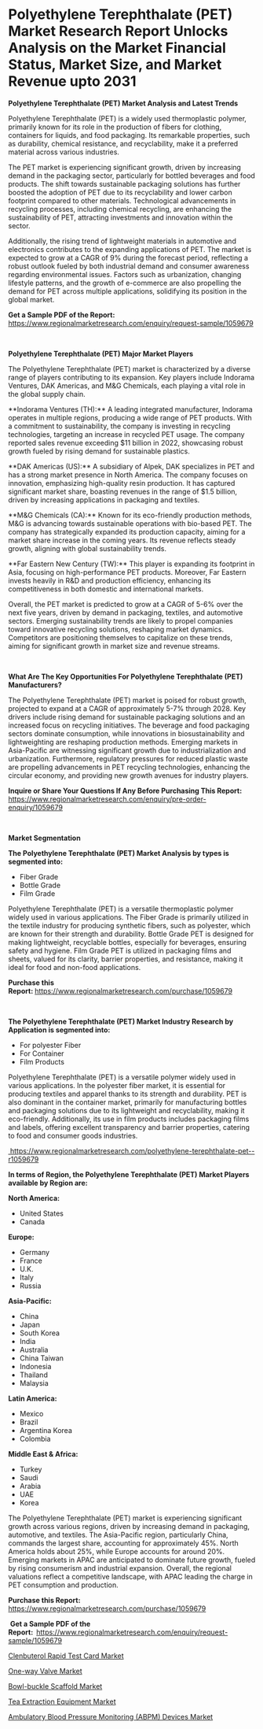 <p><h1>Polyethylene Terephthalate (PET) Market Research Report Unlocks Analysis on the Market Financial Status, Market Size, and Market Revenue upto 2031</h1></p><p><strong>Polyethylene Terephthalate (PET) Market Analysis and Latest Trends</strong></p>
<p><p>Polyethylene Terephthalate (PET) is a widely used thermoplastic polymer, primarily known for its role in the production of fibers for clothing, containers for liquids, and food packaging. Its remarkable properties, such as durability, chemical resistance, and recyclability, make it a preferred material across various industries.</p><p>The PET market is experiencing significant growth, driven by increasing demand in the packaging sector, particularly for bottled beverages and food products. The shift towards sustainable packaging solutions has further boosted the adoption of PET due to its recyclability and lower carbon footprint compared to other materials. Technological advancements in recycling processes, including chemical recycling, are enhancing the sustainability of PET, attracting investments and innovation within the sector.</p><p>Additionally, the rising trend of lightweight materials in automotive and electronics contributes to the expanding applications of PET. The market is expected to grow at a CAGR of 9% during the forecast period, reflecting a robust outlook fueled by both industrial demand and consumer awareness regarding environmental issues. Factors such as urbanization, changing lifestyle patterns, and the growth of e-commerce are also propelling the demand for PET across multiple applications, solidifying its position in the global market.</p></p>
<p><strong>Get a Sample PDF of the Report:&nbsp;</strong> <a href="https://www.regionalmarketresearch.com/enquiry/request-sample/1059679">https://www.regionalmarketresearch.com/enquiry/request-sample/1059679</a></p>
<p>&nbsp;</p>
<p><strong>Polyethylene Terephthalate (PET) Major Market Players</strong></p>
<p><p>The Polyethylene Terephthalate (PET) market is characterized by a diverse range of players contributing to its expansion. Key players include Indorama Ventures, DAK Americas, and M&G Chemicals, each playing a vital role in the global supply chain.</p><p>**Indorama Ventures (TH):** A leading integrated manufacturer, Indorama operates in multiple regions, producing a wide range of PET products. With a commitment to sustainability, the company is investing in recycling technologies, targeting an increase in recycled PET usage. The company reported sales revenue exceeding $11 billion in 2022, showcasing robust growth fueled by rising demand for sustainable plastics.</p><p>**DAK Americas (US):** A subsidiary of Alpek, DAK specializes in PET and has a strong market presence in North America. The company focuses on innovation, emphasizing high-quality resin production. It has captured significant market share, boasting revenues in the range of $1.5 billion, driven by increasing applications in packaging and textiles.</p><p>**M&G Chemicals (CA):** Known for its eco-friendly production methods, M&G is advancing towards sustainable operations with bio-based PET. The company has strategically expanded its production capacity, aiming for a market share increase in the coming years. Its revenue reflects steady growth, aligning with global sustainability trends.</p><p>**Far Eastern New Century (TW):** This player is expanding its footprint in Asia, focusing on high-performance PET products. Moreover, Far Eastern invests heavily in R&D and production efficiency, enhancing its competitiveness in both domestic and international markets.</p><p>Overall, the PET market is predicted to grow at a CAGR of 5-6% over the next five years, driven by demand in packaging, textiles, and automotive sectors. Emerging sustainability trends are likely to propel companies toward innovative recycling solutions, reshaping market dynamics. Competitors are positioning themselves to capitalize on these trends, aiming for significant growth in market size and revenue streams.</p></p>
<p>&nbsp;</p>
<p><strong>What Are The Key Opportunities For Polyethylene Terephthalate (PET) Manufacturers?</strong></p>
<p><p>The Polyethylene Terephthalate (PET) market is poised for robust growth, projected to expand at a CAGR of approximately 5-7% through 2028. Key drivers include rising demand for sustainable packaging solutions and an increased focus on recycling initiatives. The beverage and food packaging sectors dominate consumption, while innovations in biosustainability and lightweighting are reshaping production methods. Emerging markets in Asia-Pacific are witnessing significant growth due to industrialization and urbanization. Furthermore, regulatory pressures for reduced plastic waste are propelling advancements in PET recycling technologies, enhancing the circular economy, and providing new growth avenues for industry players.</p></p>
<p><strong>Inquire or Share Your Questions If Any Before Purchasing This Report:</strong> <a href="https://www.regionalmarketresearch.com/enquiry/pre-order-enquiry/1059679">https://www.regionalmarketresearch.com/enquiry/pre-order-enquiry/1059679</a></p>
<p>&nbsp;</p>
<p><strong>Market Segmentation</strong></p>
<p><strong>The Polyethylene Terephthalate (PET) Market Analysis by types is segmented into:</strong></p>
<p><ul><li>Fiber Grade</li><li>Bottle Grade</li><li>Film Grade</li></ul></p>
<p><p>Polyethylene Terephthalate (PET) is a versatile thermoplastic polymer widely used in various applications. The Fiber Grade is primarily utilized in the textile industry for producing synthetic fibers, such as polyester, which are known for their strength and durability. Bottle Grade PET is designed for making lightweight, recyclable bottles, especially for beverages, ensuring safety and hygiene. Film Grade PET is utilized in packaging films and sheets, valued for its clarity, barrier properties, and resistance, making it ideal for food and non-food applications.</p></p>
<p><strong>Purchase this Report:&nbsp;</strong><a href="https://www.regionalmarketresearch.com/purchase/1059679">https://www.regionalmarketresearch.com/purchase/1059679</a></p>
<p>&nbsp;</p>
<p><strong>The Polyethylene Terephthalate (PET) Market Industry Research by Application is segmented into:</strong></p>
<p><ul><li>For polyester Fiber</li><li>For Container</li><li>Film Products</li></ul></p>
<p><p>Polyethylene Terephthalate (PET) is a versatile polymer widely used in various applications. In the polyester fiber market, it is essential for producing textiles and apparel thanks to its strength and durability. PET is also dominant in the container market, primarily for manufacturing bottles and packaging solutions due to its lightweight and recyclability, making it eco-friendly. Additionally, its use in film products includes packaging films and labels, offering excellent transparency and barrier properties, catering to food and consumer goods industries.</p></p>
<p><a href="https://www.regionalmarketresearch.com/polyethylene-terephthalate-pet--r1059679">&nbsp;https://www.regionalmarketresearch.com/polyethylene-terephthalate-pet--r1059679</a></p>
<p><strong>In terms of Region, the Polyethylene Terephthalate (PET) Market Players available by Region are:</strong></p>
<p>
    <p> <strong> North America: </strong>
        <ul>
            <li>United States</li>
            <li>Canada</li>
        </ul>
        </p> 
    <p> <strong> Europe: </strong>
        <ul>
            <li>Germany</li>
            <li>France</li>
            <li>U.K.</li>
            <li>Italy</li>
            <li>Russia</li>
        </ul>
        </p> 
    <p> <strong> Asia-Pacific: </strong>
        <ul>
            <li>China</li>
            <li>Japan</li>
            <li>South Korea</li>
            <li>India</li>
            <li>Australia</li>
            <li>China Taiwan</li>
            <li>Indonesia</li>
            <li>Thailand</li>
            <li>Malaysia</li>
        </ul>
        </p> 
    <p> <strong> Latin America: </strong>
        <ul>
            <li>Mexico</li>
            <li>Brazil</li>
            <li>Argentina Korea</li>
            <li>Colombia</li>
        </ul>
        </p> 
    <p> <strong> Middle East & Africa: </strong>
        <ul>
            <li>Turkey</li>
            <li>Saudi</li>
            <li>Arabia</li>
            <li>UAE</li>
            <li>Korea</li>
        </ul>
    </p>
    </p>
<p><p>The Polyethylene Terephthalate (PET) market is experiencing significant growth across various regions, driven by increasing demand in packaging, automotive, and textiles. The Asia-Pacific region, particularly China, commands the largest share, accounting for approximately 45%. North America holds about 25%, while Europe accounts for around 20%. Emerging markets in APAC are anticipated to dominate future growth, fueled by rising consumerism and industrial expansion. Overall, the regional valuations reflect a competitive landscape, with APAC leading the charge in PET consumption and production.</p></p>
<p><strong>Purchase this Report: </strong><a href="https://www.regionalmarketresearch.com/purchase/1059679">https://www.regionalmarketresearch.com/purchase/1059679</a></p>
<p>&nbsp;<strong>Get a Sample PDF of the Report:&nbsp;&nbsp;</strong><a href="https://www.regionalmarketresearch.com/enquiry/request-sample/1059679">https://www.regionalmarketresearch.com/enquiry/request-sample/1059679</a></p>
<p><strong></strong></p>
<p><p><a href="https://issuu.com/reportprime-2/docs/clenbuterol-rapid-test-card-market-_6452265fc1c1ea">Clenbuterol Rapid Test Card Market</a></p><p><a href="https://medium.com/@gfd5fgf/one-way-valve-market-global-market-insights-and-sales-trends-2024-to-2031-0dd4303854b0">One-way Valve Market</a></p><p><a href="https://medium.com/@gfd5fgf/global-bowl-buckle-scaffold-market-opportunities-and-market-challenges-2024-2031-f49f600bf814?postPublishedType=repub">Bowl-buckle Scaffold Market</a></p><p><a href="https://www.linkedin.com/pulse/what-factors-influence-tea-extraction-equipment-market-coming-wecyc?trackingId=jOMVQZZhTiyZN0%2BWjZ%2FjQA%3D%3D">Tea Extraction Equipment Market</a></p><p><a href="https://github.com/sumonsky0m/Market-Research-Report-List-1/blob/main/ambulatory-blood-pressure-monitoring-abpm-devices-market.md">Ambulatory Blood Pressure Monitoring (ABPM) Devices Market</a></p></p>